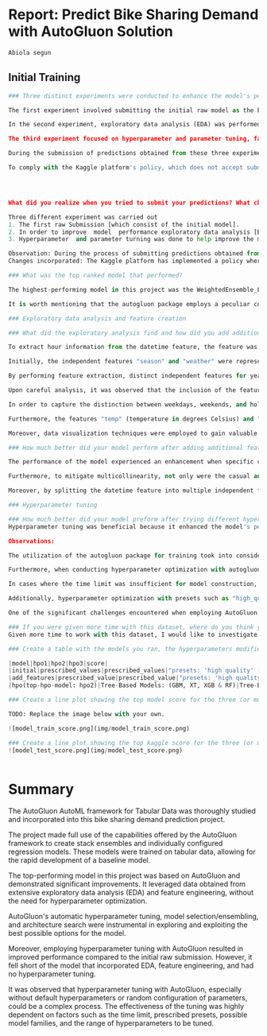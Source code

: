 # Report: Predict Bike Sharing Demand with AutoGluon Solution


```python
Abiola segun
```

## Initial Training


```python
### Three distinct experiments were conducted to enhance the model's performance:

The first experiment involved submitting the initial raw model as the baseline.

In the second experiment, exploratory data analysis (EDA) was performed, and additional features were incorporated to improve the model's performance.

The third experiment focused on hyperparameter and parameter tuning, facilitated by the AutoGluon tool, to further enhance the model's performance. The AutoGluon framework simplified and streamlined the process, making it more efficient.

During the submission of predictions obtained from these three experiments, it was observed that a few of the experiments resulted in negative prediction values.

To comply with the Kaggle platform's policy, which does not accept submissions with negative predictions, all negative outputs generated by the respective predictors were replaced with a value of 0 before final submission.




What did you realize when you tried to submit your predictions? What changes were needed to the output of the predictor to submit your results?

Three different experiment was carried out
1. The first raw Submission [which consist of the initial model].
2. In order to improve  model  performance exploratory data analysis [EDA] was done additional feature was included.
3. Hyperparameter  and parameter turning was done to help improve the model performance[ with the help of AutoGluon it was so easy and straight to do]

Observation: During the process of submitting predictions obtained from the three experiments, it was noted that a few of the experiments yielded negative prediction values.
Changes incorporated: The Kaggle platform has implemented a policy where submissions containing negative prediction values obtained from the predictor are not accepted. As a result, any negative outputs produced by the respective predictors were replaced with a value of 0 before submission.
```


```python
### What was the top ranked model that performed?

The highest-performing model in this project was the WeightedEnsemble_L3 model, which incorporated additional features. It achieved a validation root mean squared error (RMSE) score of 39.006276 and the best Kaggle score of 0.44931 on the test dataset. This model was developed by training on data that underwent exploratory data analysis (EDA) and feature engineering, without employing a hyperparameter optimization routine. While some models did exhibit improved RMSE scores on the validation data after hyperparameter optimization, the WeightedEnsemble_L3 model demonstrated the best performance on previously unseen test data. It is important to note that several models delivered competitive performance, and the selection process took into account both the RMSE scores from cross-validation and the Kaggle scores from the test data.

It is worth mentioning that the autogluon package employs a peculiar convention where the RMSE scores in the Jupyter notebook are considered negative for the purpose of ranking them in descending order. To obtain the accurate RMSE scores, these negative values need to be multiplied by a factor of '-1'. Therefore, when viewing the results in the Jupyter notebook, the RMSE values may appear as negative numbers due to this convention followed by autogluon.
```


```python
### Exploratory data analysis and feature creation
```


```python
### What did the exploratory analysis find and how did you add additional features?

To extract hour information from the datetime feature, the feature was converted into a datetime format.

Initially, the independent features "season" and "weather" were represented as integers. However, since these variables are categorical in nature, they were transformed into the appropriate category data type.

By performing feature extraction, distinct independent features for year, month, day (dayofweek), and hour were obtained from the datetime feature. Subsequently, the datetime feature itself was dropped from the dataset.

Upon careful analysis, it was observed that the inclusion of the features "casual" and "registered" led to significant improvements in RMSE scores during cross-validation. These features exhibited a strong correlation with the target variable, "count." However, since these features were present only in the train dataset and absent in the test data, they were disregarded during model training.

In order to capture the distinction between weekdays, weekends, and holidays, a new categorical feature called "day_type" was created based on the "holiday" and "workingday" features.

Furthermore, the features "temp" (temperature in degrees Celsius) and "atemp" (feels like temperature in degrees Celsius) displayed a high positive correlation of 0.98. To mitigate multicollinearity issues among the independent variables, "atemp" was removed from both the train and test datasets.

Moreover, data visualization techniques were employed to gain valuable insights from the features.
```


```python
### How much better did your model perform after adding additional features and why do you think that is?

The performance of the model experienced an enhancement when specific categorical variables, initially represented as integer data types, were transformed into their appropriate categorical data types.

Furthermore, to mitigate multicollinearity, not only were the casual and registered features disregarded during model training, but the variable "atemp" was also eliminated from the datasets. This decision was made due to its high correlation with another independent variable, "temp."

Moreover, by splitting the datetime feature into multiple independent features such as year, month, day, hour, and incorporating a new variable called "day_type," the model's performance was further improved. These additional predictor variables enabled the model to effectively assess seasonality and historical patterns in the data.
```


```python
### Hyperparameter tuning
```


```python
### How much better did your model preform after trying different hyper parameters?
Hyperparameter tuning was beneficial because it enhanced the model's performance compared to the initial submission. Three different configurations were used while performing hyperparameter optimization experiments. Although hyperparameter tuned models performance exceptionally well incpmpare to the initial model, the latter ["added feature"] performed exceptionally better on the Kaggle (test) dataset.

Observations:

The utilization of the autogluon package for training took into consideration the specified settings. However, the performance of the hyperparameter-optimized models was not optimal due to the limited options available for autogluon to explore, as the hyperparameters were tuned using a fixed set of values provided by the user.

Furthermore, when conducting hyperparameter optimization with autogluon, the parameters 'time_limit' and 'presets' played a crucial role.

In cases where the time limit was insufficient for model construction, autogluon might fail to build any models for the given set of hyperparameters to be tuned.

Additionally, hyperparameter optimization with presets such as "high_quality" (with auto_stack enabled) demanded high memory usage and imposed computational intensity within the specified time limit and available resources. As a result, lighter and faster preset options like 'medium_quality' and 'optimized_for_deployment' were explored. Among these, I favored the faster and lighter preset, "optimized_for_deployment," for the hyperparameter optimization routine, as the other presets failed to generate models using AutoGluon for the experimental configurations.

One of the significant challenges encountered when employing AutoGluon with a specified range of hyperparameters is striking the right balance between exploration and exploitation.
```


```python
### If you were given more time with this dataset, where do you think you would spend more time?
Given more time to work with this dataset, I would like to investigate additional potential outcomes when AutoGluon is run for an extended period with a high quality preset and enhanced hyperparameter tuning

```


```python
### Create a table with the models you ran, the hyperparameters modified, and the kaggle score.

|model|hpo1|hpo2|hpo3|score|
|initial|prescribed_values|prescribed_values|"presets: 'high quality' (auto_stack=True)"|1.84484|
|add_features|prescribed_value|prescribed_value|"presets: 'high quality' (auto_stack=True)"|0.44931|
|hpo(top-hpo-model: hpo2)|Tree-Based Models: (GBM, XT, XGB & RF)|Tree-Based Models: (GBM, XT, XGB & RF)|"presets: 'optimize_for_deployment"	|0.51677|
```


```python
### Create a line plot showing the top model score for the three (or more) trainingruns during the project

TODO: Replace the image below with your own.

![model_train_score.png](img/model_train_score.png)
```


```python
### Create a line plot showing the top kaggle score for the three (or more) prediction submissions during the project.
![model_test_score.png](img/model_test_score.png)
```


```python

```

# Summary


The AutoGluon AutoML framework for Tabular Data was thoroughly studied and incorporated into this bike sharing demand prediction project.

The project made full use of the capabilities offered by the AutoGluon framework to create stack ensembles and individually configured regression models. These models were trained on tabular data, allowing for the rapid development of a baseline model.

The top-performing model in this project was based on AutoGluon and demonstrated significant improvements. It leveraged data obtained from extensive exploratory data analysis (EDA) and feature engineering, without the need for hyperparameter optimization.

AutoGluon's automatic hyperparameter tuning, model selection/ensembling, and architecture search were instrumental in exploring and exploiting the best possible options for the model.

Moreover, employing hyperparameter tuning with AutoGluon resulted in improved performance compared to the initial raw submission. However, it fell short of the model that incorporated EDA, feature engineering, and had no hyperparameter tuning.

It was observed that hyperparameter tuning with AutoGluon, especially without default hyperparameters or random configuration of parameters, could be a complex process. The effectiveness of the tuning was highly dependent on factors such as the time limit, prescribed presets, possible model families, and the range of hyperparameters to be tuned.
